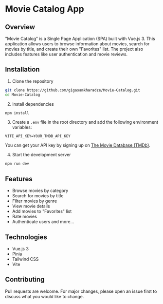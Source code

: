 # Movie Catalog App

## Overview
"Movie Catalog" is a Single Page Application (SPA) built with Vue.js 3. 
This application allows users to browse information about movies, 
search for movies by title, and create their own "Favorites" list. 
The project also includes features like user authentication and movie reviews.

## Installation

1. Clone the repository
```bash
git clone https://github.com/gigasamkharadze/Movie-Catalog.git
cd Movie-Catalog
```

2. Install dependencies
```bash
npm install
```

3. Create a `.env` file in the root directory and add the following environment variables:
```
VITE_API_KEY=YOUR_TMDB_API_KEY
```
You can get your API key by signing up on [The Movie Database (TMDb)](https://www.themoviedb.org/documentation/api).

4. Start the development server
```bash
npm run dev
```

## Features
- Browse movies by category
- Search for movies by title
- Filter movies by genre
- View movie details
- Add movies to "Favorites" list
- Rate movies
- Authenticate users
and more...

## Technologies
- Vue.js 3
- Pinia
- Tailwind CSS
- Vite

## Contributing
Pull requests are welcome. For major changes, please open an issue first to discuss what you would like to change.
